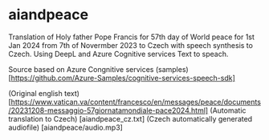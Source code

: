 # aiandpeace

Translation of Holy father Pope Francis for 57th day of World peace for 1st Jan 2024 from 7th of Novermber 2023 to Czech with speech synthesis to Czech.
Using DeepL and Azure Cognitive services Text to speach.

Source based on Azure Congnitive services (samples) [https://github.com/Azure-Samples/cognitive-services-speech-sdk]

(Original english text) [https://www.vatican.va/content/francesco/en/messages/peace/documents/20231208-messaggio-57giornatamondiale-pace2024.html]
(Automatic translation to Czech) [aiandpeace_cz.txt]
(Czech automatically generated audiofile) [aiandpeace/audio.mp3]
